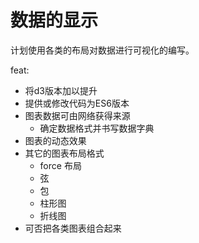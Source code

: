 # 数据的显示
计划使用各类的布局对数据进行可视化的编写。

feat: 
- 将d3版本加以提升
- 提供或修改代码为ES6版本
- 图表数据可由网络获得来源
    + 确定数据格式并书写数据字典
- 图表的动态效果
- 其它的图表布局格式
    - force 布局
    - 弦
    - 包
    - 柱形图
    - 折线图
- 可否把各类图表组合起来